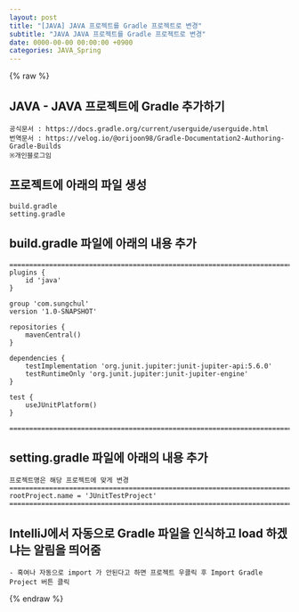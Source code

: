 ```yaml
---  
layout: post  
title: "[JAVA] JAVA 프로젝트를 Gradle 프로젝트로 변경"  
subtitle: "JAVA JAVA 프로젝트를 Gradle 프로젝트로 변경"  
date: 0000-00-00 00:00:00 +0900  
categories: JAVA_Spring  
---  
```

{% raw %}  
## JAVA - JAVA 프로젝트에 Gradle 추가하기  
  
	공식문서 : https://docs.gradle.org/current/userguide/userguide.html  
	번역문서 : https://velog.io/@orijoon98/Gradle-Documentation2-Authoring-Gradle-Builds  
	※개인블로그임  
  
## 프로젝트에 아래의 파일 생성  
	build.gradle  
	setting.gradle  
  
## build.gradle 파일에 아래의 내용 추가  
	======================================================================================================  
	plugins {  
		id 'java'  
	}  
  
	group 'com.sungchul'  
	version '1.0-SNAPSHOT'  
  
	repositories {  
		mavenCentral()  
	}  
  
	dependencies {  
		testImplementation 'org.junit.jupiter:junit-jupiter-api:5.6.0'  
		testRuntimeOnly 'org.junit.jupiter:junit-jupiter-engine'  
	}  
  
	test {  
		useJUnitPlatform()  
	}  
  
	======================================================================================================  
  
## setting.gradle 파일에 아래의 내용 추가  
	프로젝트명은 해당 프로젝트에 맞게 변경  
	======================================================================================================  
	rootProject.name = 'JUnitTestProject'  
	======================================================================================================  
  
## IntelliJ에서 자동으로 Gradle 파일을 인식하고 load 하겠냐는 알림을 띄어줌  
	- 혹여나 자동으로 import 가 안된다고 하면 프로젝트 우클릭 후 Import Gradle Project 버튼 클릭  
  
{% endraw %}